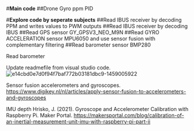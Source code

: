 #**Main code**
##Drone Gyro ppm PID 

#**Explore code by seperate subjects**
##Read IBUS receiver by decoding PPM and writes values to PWM outputs 
##Read IBUS receiver by decoding IBUS
##Read GPS sensor GY_GPSV3_NEO_M9N
##Read GYRO ACCELERATION sensor MPU6050 and use sensor fusion with complementary filtering
##Read barometer sensor BMP280


Read barometer

Update readmefile from visual studio code.
![e14cbd0e7d0f94f7baf772b03181dbc9-1459005922](https://github.com/MarcoPieters/Teensy_drone_timo/assets/168355731/8286e44f-b898-409d-b2d7-942577c88db1)

Sensor fusion accelerometers and gyroscopes.
https://www.digikey.nl/nl/articles/apply-sensor-fusion-to-accelerometers-and-gyroscopes

IMU depth
Hrisko, J. (2021). Gyroscope and Accelerometer Calibration with Raspberry Pi. Maker Portal.
https://makersportal.com/blog/calibration-of-an-inertial-measurement-unit-imu-with-raspberry-pi-part-ii
